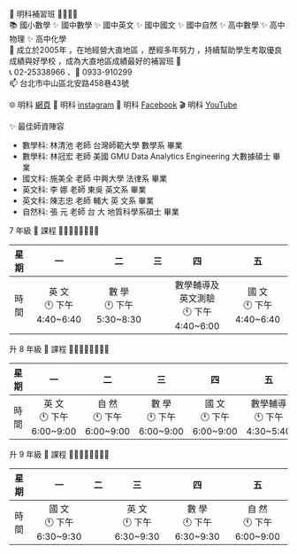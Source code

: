 👋 明科補習班 👨‍👩‍👧‍👦 <br>
📚 國小數學 ✨ 國中數學 ✨ 國中英文 ✨ 國中國文 ✨ 國中自然 ✨ 高中數學 ✨ 高中物理 ✨ 高中化學 <br> 
🌱 成立於2005年 ，在地經營大直地區 ，歷經多年努力 ，持續幫助學生考取優良成績與好學校 ，成為大直地區成績最好的補習班 🚀 <br> 
📞 02-25338966 、📱 0933-910299 <br> 
📫 台北市中山區北安路458巷43號 <br> 

🌐 明科 [網頁](https://mingker.webnode.tw/)
🚀 明科 [instagram](https://www.instagram.com/mingk2005)
🌟 明科 [Facebook](https://www.facebook.com/MingKer2005)
🎬 明科  [YouTube](https://www.youtube.com/@MingKer2005)

✨ 最佳師資陣容 
- 數學科: 林清池 老師   台灣師範大學   數學系   畢業
- 數學科: 林冠宏 老師   美國 GMU Data Analytics Engineering   大數據碩士   畢業
- 國文科: 施美全 老師   中興大學     法律系   畢業
- 英文科: 李  娜 老師    東吳    英文系  畢業
- 英文科: 陳志忠 老師    輔大  英 文系   畢業
- 自然科: 張    元 老師    台 大  地質科學系碩士   畢業 


7 年級 📜 課程 🙆‍♀️🙆‍♂️🙋‍♀️🙋‍♂️

| 星期 	|             一            	|                二                	|               三               	|             四            	| 五 	|
|:----:	|:-------------------------:	|:--------------------------------:	|:------------------------------:	|:-------------------------:	|:--:	|
| 時間 	| 英  文<br>🕚 下午4:40~6:40 	| 數  學<br>🕚 下午5:30~8:30 	| | 數學輔導及英文測驗<br>🕚 下午4:40~6:00 	| 國  文<br>🕚 下午4:40~6:40	|


升 8 年級 📜 課程 🙆‍♀️🙆‍♂️🙋‍♀️🙋‍♂️

| 星期 	|             一            	|                二                	|               三               	|             四            	| 五 	|
|:----:	|:-------------------------:	|:--------------------------------:	|:------------------------------:	|:-------------------------:	|:--:	|
| 時間 	| 英  文<br>🕚 下午6:00~9:00 	| 自  然<br>🕚 下午6:00~9:00 	|  數  學<br>🕚 下午6:00~9:00	| 國  文<br>🕚 下午6:00~9:00 	| 數學輔導<br>🕚 下午4:30~5:40 |
 
升 9 年級 📜 課程 🙆‍♀️🙆‍♂️🙋‍♀️🙋‍♂️

| 星期 	|             一            	|                二                	|               三               	|             四            	| 五 	|
|:----:	|:-------------------------:	|:--------------------------------:	|:------------------------------:	|:-------------------------:	|:--:	|
| 時間 	| 國  文<br>🕚 下午6:30~9:30 	| | 英  文<br>🕚 下午6:30~9:30 	| 數  學<br>🕚 下午6:30~9:30 	|  自  然<br>🕚 下午6:00~9:00  	|